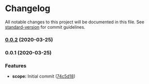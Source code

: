 # Changelog

All notable changes to this project will be documented in this file. See [standard-version](https://github.com/conventional-changelog/standard-version) for commit guidelines.

### [0.0.2](https://github.com/dolphincodes/Pauvath_family_Web_FE/compare/v0.0.1...v0.0.2) (2020-03-25)

### 0.0.1 (2020-03-25)


### Features

* **scope:** Initial commit ([74c5d18](https://github.com/dolphincodes/Pauvath_family_Web_FE/commit/74c5d1846da9af94f2856ec38b276563753d0903))
